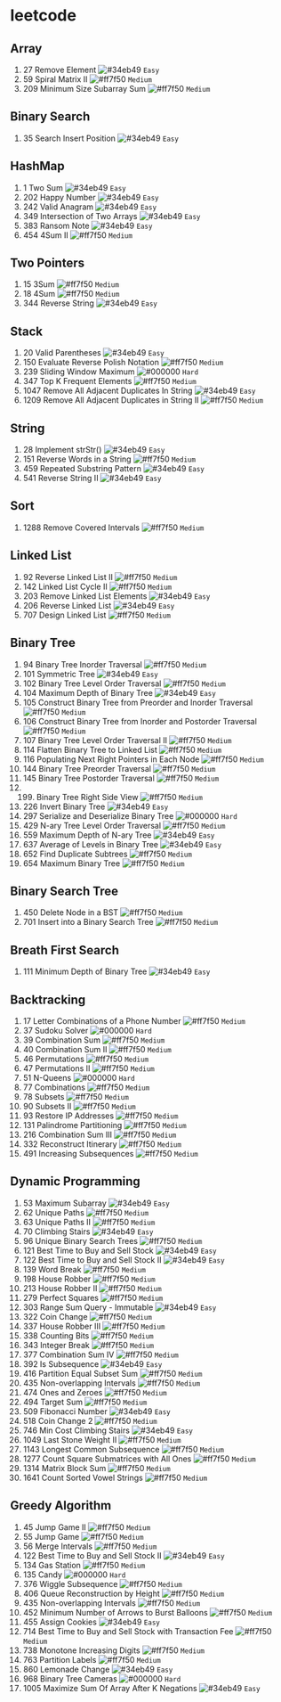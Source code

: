 # leetcode

## Array
1. 27 Remove Element ![#34eb49](https://via.placeholder.com/15/34eb49/000000?text=+) `Easy`
2. 59 Spiral Matrix II ![#ff7f50](https://via.placeholder.com/15/ff7f50/000000?text=+) `Medium`
3. 209 Minimum Size Subarray Sum ![#ff7f50](https://via.placeholder.com/15/ff7f50/000000?text=+) `Medium`

## Binary Search
1. 35 Search Insert Position ![#34eb49](https://via.placeholder.com/15/34eb49/000000?text=+) `Easy`

## HashMap
1. 1 Two Sum ![#34eb49](https://via.placeholder.com/15/34eb49/000000?text=+) `Easy`
2. 202 Happy Number ![#34eb49](https://via.placeholder.com/15/34eb49/000000?text=+) `Easy`
3. 242 Valid Anagram ![#34eb49](https://via.placeholder.com/15/34eb49/000000?text=+) `Easy`
4. 349 Intersection of Two Arrays ![#34eb49](https://via.placeholder.com/15/34eb49/000000?text=+) `Easy`
5. 383 Ransom Note ![#34eb49](https://via.placeholder.com/15/34eb49/000000?text=+) `Easy`
6. 454 4Sum II ![#ff7f50](https://via.placeholder.com/15/ff7f50/000000?text=+) `Medium`

## Two Pointers
1. 15 3Sum ![#ff7f50](https://via.placeholder.com/15/ff7f50/000000?text=+) `Medium`
1. 18 4Sum ![#ff7f50](https://via.placeholder.com/15/ff7f50/000000?text=+) `Medium`
1. 344 Reverse String ![#34eb49](https://via.placeholder.com/15/34eb49/000000?text=+) `Easy`

## Stack
1. 20 Valid Parentheses ![#34eb49](https://via.placeholder.com/15/34eb49/000000?text=+) `Easy`
2. 150 Evaluate Reverse Polish Notation ![#ff7f50](https://via.placeholder.com/15/ff7f50/000000?text=+) `Medium`
3. 239 Sliding Window Maximum ![#000000](https://via.placeholder.com/15/000000/000000?text=+) `Hard`
4. 347 Top K Frequent Elements ![#ff7f50](https://via.placeholder.com/15/ff7f50/000000?text=+) `Medium`
5. 1047 Remove All Adjacent Duplicates In String ![#34eb49](https://via.placeholder.com/15/34eb49/000000?text=+) `Easy`
6. 1209 Remove All Adjacent Duplicates in String II ![#ff7f50](https://via.placeholder.com/15/ff7f50/000000?text=+) `Medium`

## String
1. 28 Implement strStr() ![#34eb49](https://via.placeholder.com/15/34eb49/000000?text=+) `Easy`
2. 151 Reverse Words in a String ![#ff7f50](https://via.placeholder.com/15/ff7f50/000000?text=+) `Medium`
3. 459 Repeated Substring Pattern ![#34eb49](https://via.placeholder.com/15/34eb49/000000?text=+) `Easy`
4. 541 Reverse String II ![#34eb49](https://via.placeholder.com/15/34eb49/000000?text=+) `Easy`
 
## Sort
1. 1288 Remove Covered Intervals ![#ff7f50](https://via.placeholder.com/15/ff7f50/000000?text=+) `Medium`

## Linked List
1. 92 Reverse Linked List II ![#ff7f50](https://via.placeholder.com/15/ff7f50/000000?text=+) `Medium`
2. 142 Linked List Cycle II ![#ff7f50](https://via.placeholder.com/15/ff7f50/000000?text=+) `Medium`
3. 203 Remove Linked List Elements ![#34eb49](https://via.placeholder.com/15/34eb49/000000?text=+) `Easy`
4. 206 Reverse Linked List ![#34eb49](https://via.placeholder.com/15/34eb49/000000?text=+) `Easy`
5. 707 Design Linked List ![#ff7f50](https://via.placeholder.com/15/ff7f50/000000?text=+) `Medium`

## Binary Tree
1. 94 Binary Tree Inorder Traversal ![#ff7f50](https://via.placeholder.com/15/ff7f50/000000?text=+) `Medium`
2. 101 Symmetric Tree ![#34eb49](https://via.placeholder.com/15/34eb49/000000?text=+) `Easy` 
3. 102 Binary Tree Level Order Traversal ![#ff7f50](https://via.placeholder.com/15/ff7f50/000000?text=+) `Medium` 
4. 104 Maximum Depth of Binary Tree ![#34eb49](https://via.placeholder.com/15/34eb49/000000?text=+) `Easy` 
5. 105 Construct Binary Tree from Preorder and Inorder Traversal ![#ff7f50](https://via.placeholder.com/15/ff7f50/000000?text=+) `Medium`
6. 106 Construct Binary Tree from Inorder and Postorder Traversal ![#ff7f50](https://via.placeholder.com/15/ff7f50/000000?text=+) `Medium`
7. 107 Binary Tree Level Order Traversal II ![#ff7f50](https://via.placeholder.com/15/ff7f50/000000?text=+) `Medium`
8. 114 Flatten Binary Tree to Linked List ![#ff7f50](https://via.placeholder.com/15/ff7f50/000000?text=+) `Medium`
9. 116 Populating Next Right Pointers in Each Node ![#ff7f50](https://via.placeholder.com/15/ff7f50/000000?text=+) `Medium`
10. 144 Binary Tree Preorder Traversal ![#ff7f50](https://via.placeholder.com/15/ff7f50/000000?text=+) `Medium`
11. 145 Binary Tree Postorder Traversal ![#ff7f50](https://via.placeholder.com/15/ff7f50/000000?text=+) `Medium`
12. 199. Binary Tree Right Side View ![#ff7f50](https://via.placeholder.com/15/ff7f50/000000?text=+) `Medium` 
13. 226 Invert Binary Tree ![#34eb49](https://via.placeholder.com/15/34eb49/000000?text=+) `Easy` 
14. 297 Serialize and Deserialize Binary Tree ![#000000](https://via.placeholder.com/15/000000/000000?text=+) `Hard`
15. 429 N-ary Tree Level Order Traversal ![#ff7f50](https://via.placeholder.com/15/ff7f50/000000?text=+) `Medium` 
16. 559 Maximum Depth of N-ary Tree ![#34eb49](https://via.placeholder.com/15/34eb49/000000?text=+) `Easy` 
17. 637 Average of Levels in Binary Tree ![#34eb49](https://via.placeholder.com/15/34eb49/000000?text=+) `Easy` 
18. 652 Find Duplicate Subtrees ![#ff7f50](https://via.placeholder.com/15/ff7f50/000000?text=+) `Medium`
19. 654 Maximum Binary Tree ![#ff7f50](https://via.placeholder.com/15/ff7f50/000000?text=+) `Medium`

## Binary Search Tree
1. 450 Delete Node in a BST ![#ff7f50](https://via.placeholder.com/15/ff7f50/000000?text=+) `Medium`
2. 701 Insert into a Binary Search Tree ![#ff7f50](https://via.placeholder.com/15/ff7f50/000000?text=+) `Medium`

## Breath First Search
1. 111 Minimum Depth of Binary Tree ![#34eb49](https://via.placeholder.com/15/34eb49/000000?text=+) `Easy` 

## Backtracking
1. 17 Letter Combinations of a Phone Number ![#ff7f50](https://via.placeholder.com/15/ff7f50/000000?text=+) `Medium`
2. 37 Sudoku Solver ![#000000](https://via.placeholder.com/15/000000/000000?text=+) `Hard`
3. 39 Combination Sum ![#ff7f50](https://via.placeholder.com/15/ff7f50/000000?text=+) `Medium` 
4. 40 Combination Sum II ![#ff7f50](https://via.placeholder.com/15/ff7f50/000000?text=+) `Medium` 
5. 46 Permutations ![#ff7f50](https://via.placeholder.com/15/ff7f50/000000?text=+) `Medium` 
6. 47 Permutations II ![#ff7f50](https://via.placeholder.com/15/ff7f50/000000?text=+) `Medium` 
7. 51 N-Queens ![#000000](https://via.placeholder.com/15/000000/000000?text=+) `Hard`
8. 77 Combinations ![#ff7f50](https://via.placeholder.com/15/ff7f50/000000?text=+) `Medium` 
9. 78 Subsets ![#ff7f50](https://via.placeholder.com/15/ff7f50/000000?text=+) `Medium` 
10. 90 Subsets II ![#ff7f50](https://via.placeholder.com/15/ff7f50/000000?text=+) `Medium` 
11. 93 Restore IP Addresses ![#ff7f50](https://via.placeholder.com/15/ff7f50/000000?text=+) `Medium` 
12. 131 Palindrome Partitioning ![#ff7f50](https://via.placeholder.com/15/ff7f50/000000?text=+) `Medium` 
13. 216 Combination Sum III ![#ff7f50](https://via.placeholder.com/15/ff7f50/000000?text=+) `Medium` 
14. 332 Reconstruct Itinerary ![#ff7f50](https://via.placeholder.com/15/ff7f50/000000?text=+) `Medium` 
15. 491 Increasing Subsequences ![#ff7f50](https://via.placeholder.com/15/ff7f50/000000?text=+) `Medium` 

##  Dynamic Programming
1. 53 Maximum Subarray ![#34eb49](https://via.placeholder.com/15/34eb49/000000?text=+) `Easy` 
2. 62 Unique Paths ![#ff7f50](https://via.placeholder.com/15/ff7f50/000000?text=+) `Medium` 
3. 63 Unique Paths II ![#ff7f50](https://via.placeholder.com/15/ff7f50/000000?text=+) `Medium`
4. 70 Climbing Stairs ![#34eb49](https://via.placeholder.com/15/34eb49/000000?text=+) `Easy` 
5. 96 Unique Binary Search Trees ![#ff7f50](https://via.placeholder.com/15/ff7f50/000000?text=+) `Medium`
6. 121 Best Time to Buy and Sell Stock ![#34eb49](https://via.placeholder.com/15/34eb49/000000?text=+) `Easy` 
7. 122 Best Time to Buy and Sell Stock II ![#34eb49](https://via.placeholder.com/15/34eb49/000000?text=+) `Easy` 
8. 139 Word Break ![#ff7f50](https://via.placeholder.com/15/ff7f50/000000?text=+) `Medium`
9. 198 House Robber ![#ff7f50](https://via.placeholder.com/15/ff7f50/000000?text=+) `Medium`
10. 213 House Robber II ![#ff7f50](https://via.placeholder.com/15/ff7f50/000000?text=+) `Medium`
11. 279 Perfect Squares ![#ff7f50](https://via.placeholder.com/15/ff7f50/000000?text=+) `Medium`
12. 303 Range Sum Query - Immutable ![#34eb49](https://via.placeholder.com/15/34eb49/000000?text=+) `Easy` 
13. 322 Coin Change ![#ff7f50](https://via.placeholder.com/15/ff7f50/000000?text=+) `Medium`
14. 337 House Robber III ![#ff7f50](https://via.placeholder.com/15/ff7f50/000000?text=+) `Medium`
15. 338 Counting Bits ![#ff7f50](https://via.placeholder.com/15/ff7f50/000000?text=+) `Medium`
16. 343 Integer Break ![#ff7f50](https://via.placeholder.com/15/ff7f50/000000?text=+) `Medium`
17. 377 Combination Sum IV ![#ff7f50](https://via.placeholder.com/15/ff7f50/000000?text=+) `Medium`
18. 392 Is Subsequence ![#34eb49](https://via.placeholder.com/15/34eb49/000000?text=+) `Easy` 
19. 416 Partition Equal Subset Sum ![#ff7f50](https://via.placeholder.com/15/ff7f50/000000?text=+) `Medium` 
20. 435 Non-overlapping Intervals ![#ff7f50](https://via.placeholder.com/15/ff7f50/000000?text=+) `Medium` 
21. 474 Ones and Zeroes ![#ff7f50](https://via.placeholder.com/15/ff7f50/000000?text=+) `Medium` 
22. 494 Target Sum ![#ff7f50](https://via.placeholder.com/15/ff7f50/000000?text=+) `Medium` 
23. 509 Fibonacci Number ![#34eb49](https://via.placeholder.com/15/34eb49/000000?text=+) `Easy` 
24. 518 Coin Change 2 ![#ff7f50](https://via.placeholder.com/15/ff7f50/000000?text=+) `Medium` 
25. 746 Min Cost Climbing Stairs ![#34eb49](https://via.placeholder.com/15/34eb49/000000?text=+) `Easy`
26. 1049 Last Stone Weight II ![#ff7f50](https://via.placeholder.com/15/ff7f50/000000?text=+) `Medium` 
27. 1143 Longest Common Subsequence ![#ff7f50](https://via.placeholder.com/15/ff7f50/000000?text=+) `Medium` 
28. 1277 Count Square Submatrices with All Ones ![#ff7f50](https://via.placeholder.com/15/ff7f50/000000?text=+) `Medium` 
29. 1314 Matrix Block Sum ![#ff7f50](https://via.placeholder.com/15/ff7f50/000000?text=+) `Medium` 
30. 1641 Count Sorted Vowel Strings ![#ff7f50](https://via.placeholder.com/15/ff7f50/000000?text=+) `Medium` 

## Greedy Algorithm
1. 45 Jump Game II ![#ff7f50](https://via.placeholder.com/15/ff7f50/000000?text=+) `Medium` 
2. 55 Jump Game ![#ff7f50](https://via.placeholder.com/15/ff7f50/000000?text=+) `Medium` 
3. 56 Merge Intervals ![#ff7f50](https://via.placeholder.com/15/ff7f50/000000?text=+) `Medium` 
4. 122 Best Time to Buy and Sell Stock II ![#34eb49](https://via.placeholder.com/15/34eb49/000000?text=+) `Easy`
5. 134 Gas Station ![#ff7f50](https://via.placeholder.com/15/ff7f50/000000?text=+) `Medium`
6. 135 Candy ![#000000](https://via.placeholder.com/15/000000/000000?text=+) `Hard`
7. 376 Wiggle Subsequence ![#ff7f50](https://via.placeholder.com/15/ff7f50/000000?text=+) `Medium` 
8. 406 Queue Reconstruction by Height ![#ff7f50](https://via.placeholder.com/15/ff7f50/000000?text=+) `Medium`
9. 435 Non-overlapping Intervals ![#ff7f50](https://via.placeholder.com/15/ff7f50/000000?text=+) `Medium` 
10. 452 Minimum Number of Arrows to Burst Balloons ![#ff7f50](https://via.placeholder.com/15/ff7f50/000000?text=+) `Medium` 
11. 455 Assign Cookies ![#34eb49](https://via.placeholder.com/15/34eb49/000000?text=+) `Easy`
12. 714 Best Time to Buy and Sell Stock with Transaction Fee ![#ff7f50](https://via.placeholder.com/15/ff7f50/000000?text=+) `Medium`
13. 738 Monotone Increasing Digits ![#ff7f50](https://via.placeholder.com/15/ff7f50/000000?text=+) `Medium`
14. 763 Partition Labels ![#ff7f50](https://via.placeholder.com/15/ff7f50/000000?text=+) `Medium` 
15. 860 Lemonade Change ![#34eb49](https://via.placeholder.com/15/34eb49/000000?text=+) `Easy`
16. 968 Binary Tree Cameras ![#000000](https://via.placeholder.com/15/000000/000000?text=+) `Hard`
17. 1005 Maximize Sum Of Array After K Negations ![#34eb49](https://via.placeholder.com/15/34eb49/000000?text=+) `Easy`

